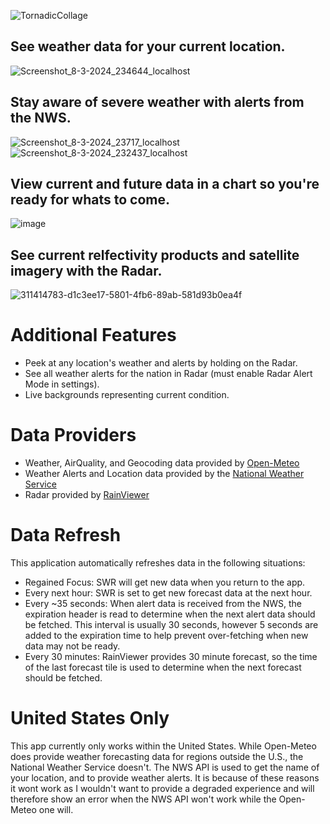 ![TornadicCollage](https://github.com/adbole/Tornadic/assets/109166687/6b744f7a-9caf-4ef2-b46d-6d8360df31fc)

## See weather data for your current location.
![Screenshot_8-3-2024_234644_localhost](https://github.com/adbole/Tornadic/assets/109166687/1333c53d-805a-4796-a777-91e8860adb3f)


## Stay aware of severe weather with alerts from the NWS.
![Screenshot_8-3-2024_23717_localhost](https://github.com/adbole/Tornadic/assets/109166687/8fa2a898-7f59-4585-867e-a844a294c140)
![Screenshot_8-3-2024_232437_localhost](https://github.com/adbole/Tornadic/assets/109166687/77b17ecd-11bb-40a6-a38b-2b223a9b28c9)

## View current and future data in a chart so you're ready for whats to come.
![image](https://github.com/adbole/Tornadic/assets/109166687/55d77c7d-b368-4172-90ed-ffce245378be)


## See current relfectivity products and satellite imagery with the Radar.
![311414783-d1c3ee17-5801-4fb6-89ab-581d93b0ea4f](https://github.com/adbole/Tornadic/assets/109166687/17f408f4-953e-4f90-9a78-6f603fd628a0)


# Additional Features
- Peek at any location's weather and alerts by holding on the Radar.
- See all weather alerts for the nation in Radar (must enable Radar Alert Mode in settings).
- Live backgrounds representing current condition.

# Data Providers
- Weather, AirQuality, and Geocoding data provided by [Open-Meteo](https://open-meteo.com/)
- Weather Alerts and Location data provided by the [National Weather Service](https://www.weather.gov/documentation/services-web-api)
- Radar provided by [RainViewer](https://www.rainviewer.com/)

# Data Refresh
This application automatically refreshes data in the following situations:
- Regained Focus: SWR will get new data when you return to the app.
- Every next hour: SWR is set to get new forecast data at the next hour.
- Every ~35 seconds: When alert data is received from the NWS, the expiration header is read to determine when the next alert data should be fetched. This interval is usually 30 seconds, however 5 seconds are added to the expiration time to help prevent over-fetching when new data may not be ready.
- Every 30 minutes: RainViewer provides 30 minute forecast, so the time of the last forecast tile is used to determine when the next forecast should be fetched.

# United States Only
This app currently only works within the United States. While Open-Meteo does provide weather forecasting data for regions outside the U.S., the National Weather Service doesn't. The NWS API is used to get the name of your location, and to provide weather alerts. It is because of these reasons it wont work as I wouldn't want to provide a degraded experience and will therefore show an error when the NWS API won't work while the Open-Meteo one will.
